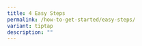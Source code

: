 ```yaml
---
title: 4 Easy Steps
permalink: /how-to-get-started/easy-steps/
variant: tiptap
description: ""
---
```


